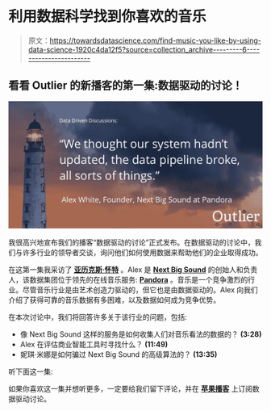 # 利用数据科学找到你喜欢的音乐

> 原文：<https://towardsdatascience.com/find-music-you-like-by-using-data-science-1920c4da12f5?source=collection_archive---------6----------------------->

## 看看 Outlier 的新播客的第一集:数据驱动的讨论！

![](img/4bfa26a9c2ab5ce9fba95ff4790d802b.png)

我很高兴地宣布我们的播客“数据驱动的讨论”正式发布。在数据驱动的讨论中，我们与许多行业的领导者交谈，询问他们如何使用数据来帮助他们的企业取得成功。

在这第一集我采访了 [**亚历克斯·怀特**](https://medium.com/u/e3bf0f99ad3c?source=post_page-----1920c4da12f5--------------------------------) 。Alex 是 [**Next Big Sound**](https://medium.com/u/4563eec2640d?source=post_page-----1920c4da12f5--------------------------------) 的创始人和负责人，该数据集团位于领先的在线音乐服务: [**Pandora**](https://www.pandora.com/) 。音乐是一个竞争激烈的行业。尽管音乐行业是由艺术创造力驱动的，但它也是由数据驱动的。Alex 向我们介绍了获得可靠的音乐数据有多困难，以及数据如何成为竞争优势。

在本次讨论中，我们将回答许多关于该行业的问题，包括:

*   像 Next Big Sound 这样的服务是如何收集人们对音乐看法的数据的？ **(3:28)**
*   Alex 在评估商业智能工具时寻找什么？ **(11:49)**
*   妮琪·米娜是如何骗过 Next Big Sound 的高级算法的？ **(13:35)**

听下面这一集:

如果你喜欢这一集并想听更多，一定要给我们留下评论，并在 [**苹果播客**](https://itunes.apple.com/us/podcast/101-songs-you-may-like-how-pandora-uses-data/id1258339160?i=1000389788515&mt=2) 上订阅数据驱动讨论。
